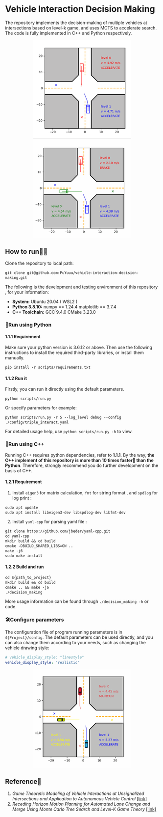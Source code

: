 # Vehicle Interaction Decision Making

The repository implements the decision-making of multiple vehicles at intersections based on level-k game, and uses MCTS to accelerate search. The code is fully implemented in C++ and Python respectively. 

<div align=center>
  <tr>
    <td><img src="./img/sample-2.gif" width="320"/></a></td>
    <td><img src="./img/sample-3.gif" width="320"/></a></td>
  </tr>
</div>

## How to run🏃‍♂️

Clone the repository to local path:

```shell
git clone git@github.com:PuYuuu/vehicle-interaction-decision-making.git
```

The following is the development and testing environment of this repository , for your information:

- **System:** Ubuntu 20.04 ( WSL2 )
- **Python 3.8.10:** numpy == 1.24.4  matplotlib == 3.7.4
- **C++ Toolchain:** GCC 9.4.0 CMake 3.23.0

### 🐍Run using Python

#### 1.1.1 Requirement

Make sure your python version is 3.6.12 or above. Then use the following instructions to install the required third-party libraries, or install them manually.

```shell
pip install -r scripts/requirements.txt
```

#### 1.1.2 Run it

Firstly, you can run it directly using the default parameters.

```shell
python scripts/run.py
```

Or specify parameters for example:

```shell
python scripts/run.py -r 5 --log_level debug --config ./config/triple_interact.yaml
```

For detailed usage help, use `python scripts/run.py -h` to view.

### 🦈Run using C++

Running C++ requires python dependencies, refer to **1.1.1**. By the way, **the C++ implement of this repository is more than 10 times faster🚀 than the Python**. Therefore, strongly recommend you do further development on the basis of C++.

#### 1.2.1 Requirement

1. Install `eigen3` for matrix calculation, `fmt` for string format , and `spdlog` for log print :

```shell
sudo apt update
sudo apt install libeigen3-dev libspdlog-dev libfmt-dev
```

2. Install  `yaml-cpp` for parsing yaml file :

```shell
git clone https://github.com/jbeder/yaml-cpp.git
cd yaml-cpp
mkdir build && cd build
cmake -DBUILD_SHARED_LIBS=ON ..
make -j6
sudo make install
```


#### 1.2.2 Build and run

```shell
cd ${path_to_project}
mkdir build && cd build
cmake .. && make -j6
./decision_making
```

More usage information can be found through `./decision_making -h` or code.

### 🛠Configure parameters

The configuration file of program running parameters is in `${Project}/config`. The default parameters can be used directly, and you can also change them according to your needs, such as changing the vehicle drawing style:

```yaml
# vehicle_display_style: "linestyle"
vehicle_display_style: "realistic"
```
<div align=center>
  <tr>
    <td><img src="./img/sample-4.gif" width="320"/></a></td>
  </tr>
</div>

## Reference📝

1. *Game Theoretic Modeling of Vehicle Interactions at Unsignalized Intersections and Application to Autonomous Vehicle Control* [[link]](https://ieeexplore.ieee.org/abstract/document/8430842)
2. *Receding Horizon Motion Planning for Automated Lane Change and Merge Using Monte Carlo Tree Search and Level-K Game Theory*  [[link]](https://ieeexplore.ieee.org/document/9147369)
